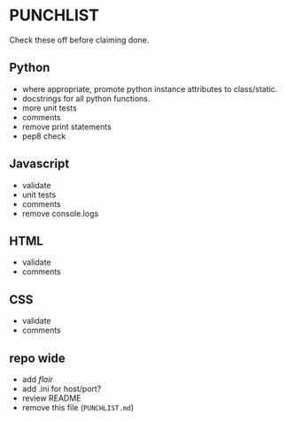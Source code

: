 PUNCHLIST
=========
Check these off before claiming done.

Python
------
 * where appropriate, promote python instance attributes to class/static.
 * docstrings for all python functions.
 * more unit tests
 * comments
 * remove print statements
 * pep8 check


Javascript
----------
 * validate
 * unit tests
 * comments
 * remove console.logs


HTML
----
 * validate
 * comments

CSS
---
 * validate
 * comments

repo wide
---------
 * add *flair*
 * add .ini for host/port?
 * review README
 * remove this file (`PUNCHLIST.md`)
